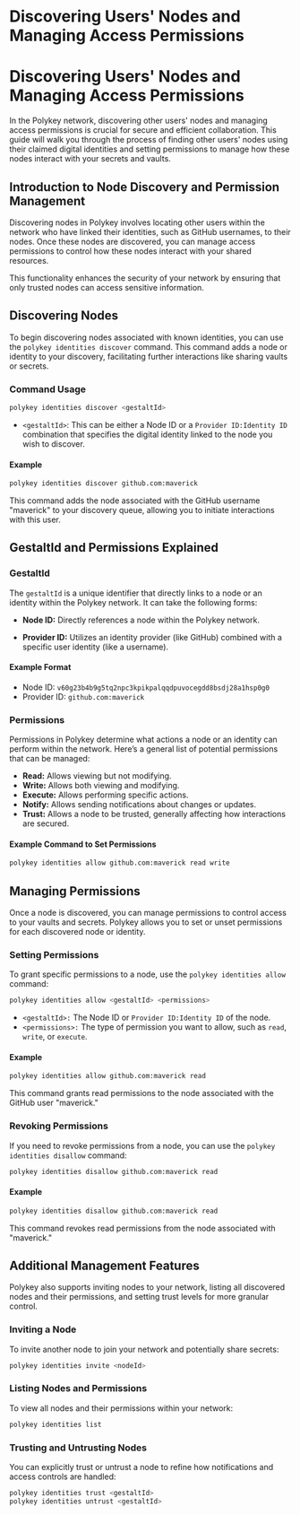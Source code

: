 # Discovering Users' Nodes and Managing Access Permissions

# Discovering Users' Nodes and Managing Access Permissions

In the Polykey network, discovering other users' nodes and managing access permissions is crucial for secure and efficient collaboration. This guide will walk you through the process of finding other users' nodes using their claimed digital identities and setting permissions to manage how these nodes interact with your secrets and vaults.

## Introduction to Node Discovery and Permission Management

Discovering nodes in Polykey involves locating other users within the network who have linked their identities, such as GitHub usernames, to their nodes. Once these nodes are discovered, you can manage access permissions to control how these nodes interact with your shared resources.

This functionality enhances the security of your network by ensuring that only trusted nodes can access sensitive information.

## Discovering Nodes

To begin discovering nodes associated with known identities, you can use the `polykey identities discover` command. This command adds a node or identity to your discovery, facilitating further interactions like sharing vaults or secrets.

### Command Usage

```bash
polykey identities discover <gestaltId>
```

- `<gestaltId>`: This can be either a Node ID or a `Provider ID:Identity ID` combination that specifies the digital identity linked to the node you wish to discover.

#### Example

```bash
polykey identities discover github.com:maverick
```

This command adds the node associated with the GitHub username "maverick" to your discovery queue, allowing you to initiate interactions with this user.

## GestaltId and Permissions Explained

### GestaltId

The `gestaltId` is a unique identifier that directly links to a node or an identity within the Polykey network. It can take the following forms:

- **Node ID:** Directly references a node within the Polykey network.

- **Provider ID:** Utilizes an identity provider (like GitHub) combined with a specific user identity (like a username).

#### Example Format

- Node ID: `v60g23b4b9g5tq2npc3kpikpalqqdpuvocegdd8bsdj28a1hsp0g0`
- Provider ID: `github.com:maverick`

### Permissions

Permissions in Polykey determine what actions a node or an identity can perform within the network. Here’s a general list of potential permissions that can be managed:

- **Read:** Allows viewing but not modifying.
- **Write:** Allows both viewing and modifying.
- **Execute:** Allows performing specific actions.
- **Notify:** Allows sending notifications about changes or updates.
- **Trust:** Allows a node to be trusted, generally affecting how interactions are secured.

#### Example Command to Set Permissions

```bash
polykey identities allow github.com:maverick read write
```

## Managing Permissions

Once a node is discovered, you can manage permissions to control access to your vaults and secrets. Polykey allows you to set or unset permissions for each discovered node or identity.

### Setting Permissions

To grant specific permissions to a node, use the `polykey identities allow` command:

```bash
polykey identities allow <gestaltId> <permissions>
```

- `<gestaltId>:` The Node ID or `Provider ID:Identity ID` of the node.
- `<permissions>:` The type of permission you want to allow, such as `read`, `write`, or `execute`.

#### Example

```bash
polykey identities allow github.com:maverick read
```

This command grants read permissions to the node associated with the GitHub user "maverick."

### Revoking Permissions

If you need to revoke permissions from a node, you can use the `polykey identities disallow` command:

```bash
polykey identities disallow github.com:maverick read
```

#### Example

```bash
polykey identities disallow github.com:maverick read
```

This command revokes read permissions from the node associated with "maverick."

## Additional Management Features

Polykey also supports inviting nodes to your network, listing all discovered nodes and their permissions, and setting trust levels for more granular control.

### Inviting a Node

To invite another node to join your network and potentially share secrets:

```bash
polykey identities invite <nodeId>
```

### Listing Nodes and Permissions

To view all nodes and their permissions within your network:

```bash
polykey identities list
```

### Trusting and Untrusting Nodes

You can explicitly trust or untrust a node to refine how notifications and access controls are handled:

```bash
polykey identities trust <gestaltId>
polykey identities untrust <gestaltId>
```
